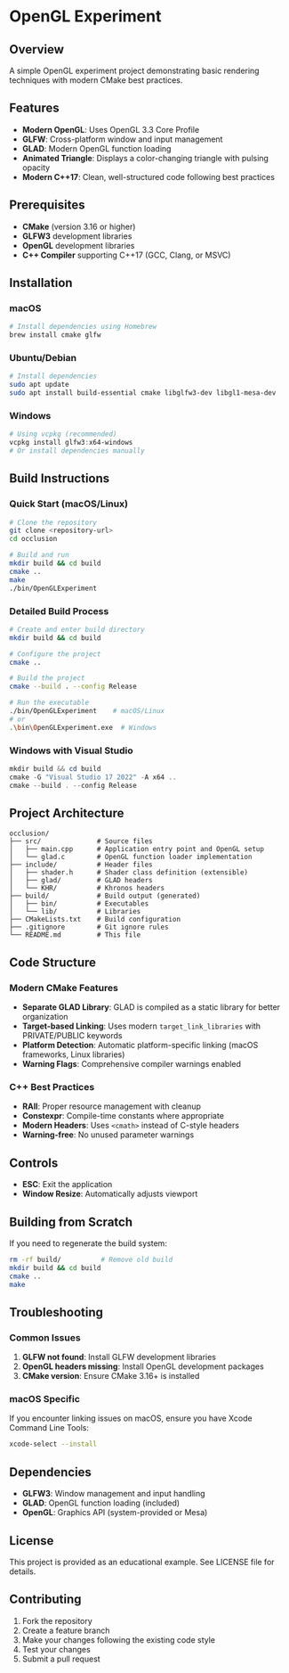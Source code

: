 # OpenGL Experiment

## Overview
A simple OpenGL experiment project demonstrating basic rendering techniques with modern CMake best practices.

## Features
- **Modern OpenGL**: Uses OpenGL 3.3 Core Profile
- **GLFW**: Cross-platform window and input management
- **GLAD**: Modern OpenGL function loading
- **Animated Triangle**: Displays a color-changing triangle with pulsing opacity
- **Modern C++17**: Clean, well-structured code following best practices

## Prerequisites
- **CMake** (version 3.16 or higher)
- **GLFW3** development libraries
- **OpenGL** development libraries
- **C++ Compiler** supporting C++17 (GCC, Clang, or MSVC)

## Installation

### macOS
```bash
# Install dependencies using Homebrew
brew install cmake glfw
```

### Ubuntu/Debian
```bash
# Install dependencies
sudo apt update
sudo apt install build-essential cmake libglfw3-dev libgl1-mesa-dev
```

### Windows
```powershell
# Using vcpkg (recommended)
vcpkg install glfw3:x64-windows
# Or install dependencies manually
```

## Build Instructions

### Quick Start (macOS/Linux)
```bash
# Clone the repository
git clone <repository-url>
cd occlusion

# Build and run
mkdir build && cd build
cmake ..
make
./bin/OpenGLExperiment
```

### Detailed Build Process
```bash
# Create and enter build directory
mkdir build && cd build

# Configure the project
cmake ..

# Build the project
cmake --build . --config Release

# Run the executable
./bin/OpenGLExperiment    # macOS/Linux
# or
.\bin\OpenGLExperiment.exe  # Windows
```

### Windows with Visual Studio
```powershell
mkdir build && cd build
cmake -G "Visual Studio 17 2022" -A x64 ..
cmake --build . --config Release
```

## Project Architecture
```
occlusion/
├── src/              # Source files
│   ├── main.cpp      # Application entry point and OpenGL setup
│   └── glad.c        # OpenGL function loader implementation
├── include/          # Header files
│   ├── shader.h      # Shader class definition (extensible)
│   ├── glad/         # GLAD headers
│   └── KHR/          # Khronos headers
├── build/            # Build output (generated)
│   ├── bin/          # Executables
│   └── lib/          # Libraries
├── CMakeLists.txt    # Build configuration
├── .gitignore        # Git ignore rules
└── README.md         # This file
```

## Code Structure

### Modern CMake Features
- **Separate GLAD Library**: GLAD is compiled as a static library for better organization
- **Target-based Linking**: Uses modern `target_link_libraries` with PRIVATE/PUBLIC keywords
- **Platform Detection**: Automatic platform-specific linking (macOS frameworks, Linux libraries)
- **Warning Flags**: Comprehensive compiler warnings enabled

### C++ Best Practices
- **RAII**: Proper resource management with cleanup
- **Constexpr**: Compile-time constants where appropriate
- **Modern Headers**: Uses `<cmath>` instead of C-style headers
- **Warning-free**: No unused parameter warnings

## Controls
- **ESC**: Exit the application
- **Window Resize**: Automatically adjusts viewport

## Building from Scratch
If you need to regenerate the build system:
```bash
rm -rf build/          # Remove old build
mkdir build && cd build
cmake ..
make
```

## Troubleshooting

### Common Issues
1. **GLFW not found**: Install GLFW development libraries
2. **OpenGL headers missing**: Install OpenGL development packages
3. **CMake version**: Ensure CMake 3.16+ is installed

### macOS Specific
If you encounter linking issues on macOS, ensure you have Xcode Command Line Tools:
```bash
xcode-select --install
```

## Dependencies
- **GLFW3**: Window management and input handling
- **GLAD**: OpenGL function loading (included)
- **OpenGL**: Graphics API (system-provided or Mesa)

## License
This project is provided as an educational example. See LICENSE file for details.

## Contributing
1. Fork the repository
2. Create a feature branch
3. Make your changes following the existing code style
4. Test your changes
5. Submit a pull request
